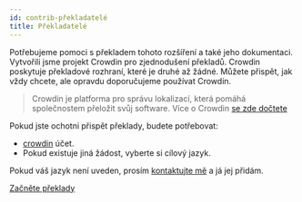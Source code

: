 ```yaml
---
id: contrib-překladatelé
title: Překladatelé
---
```


Potřebujeme pomoci s překladem tohoto rozšíření a také jeho dokumentaci. Vytvořili jsme projekt Crowdin pro zjednodušení překladů. Crowdin poskytuje překladové rozhraní, které je druhé až žádné. Můžete přispět, jak vždy chcete, ale opravdu doporučujeme používat Crowdin.

> Crowdin je platforma pro správu lokalizací, která pomáhá společnostem přeložit svůj software. Více o Crowdin [se zde dočtete](https://support.crowdin.com/crowdin-intro/)

Pokud jste ochotni přispět překlady, budete potřebovat:

* [crowdin](https://crowdin.com/project/phpbb-ext-sitemaker) účet.
* Pokud existuje jiná žádost, vyberte si cílový jazyk.

Pokud váš jazyk není uveden, prosím [kontaktujte mě](https://crowdin.com/profile/blitze) a já jej přidám.

[Začněte překlady](https://crowdin.com/project/phpbb-ext-sitemaker)